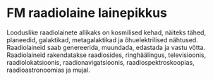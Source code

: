 # FM raadiolaine lainepikkus

Looduslike raadiolainete allikaks on kosmilised kehad, näiteks tähed, planeedid,
galaktikad, metagalaktikad ja õhuelektrilised nähtused. Raadiolaineid saab
genereerida, muundada, edastada ja vastu võtta. Raadiolaineid rakendatakse
raadiosides, ringhäälingus, televisioonis, raadiolokatsioonis,
raadionavigatsioonis, raadiospektroskoopias, raadioastronoomias ja mujal.
